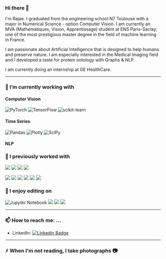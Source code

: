 ### Hi there 👋

<!--
**rsebai/rsebai** is a ✨ _special_ ✨ repository because its `README.md` (this file) appears on your GitHub profile.

Here are some ideas to get you started:

- 🔭 I’m currently working on ...
- 🌱 I’m currently learning ...
- 👯 I’m looking to collaborate on ...
- 🤔 I’m looking for help with ...
- 💬 Ask me about ...
- 📫 How to reach me: ...
- 😄 Pronouns: ...
- ⚡ Fun fact: ...
-->

I'm Rajae. I graduated from the engineering school N7 Toulouse with a major in Numerical Science - option Computer Vision. I am currently an MVA (Mathématiques, Vision, Apprentissage) student at ENS Paris-Saclay; one of the most prestigious master degree in the field of machine learning in France.

I am passionate about Artificial Intelligence that is designed to help humans and preserve nature. I am especially interested in the Medical Imaging field and I developed a taste for protein ontology with Graphs & NLP. 

I am currently doing an internship at GE HealthCare.

---
### 🔭 I’m currently working with

#### Computer Vision

![PyTorch](https://img.shields.io/badge/DL-PyTorch-EE4C2C?style=flat&logo=PyTorch&logoColor=white)
![TensorFlow](https://img.shields.io/badge/DL-TensorFlow-FF6F00?style=flat&logo=TensorFlow&logoColor=white)
![scikit-learn](https://img.shields.io/badge/ML-Scikit--learn-%23F7931E.svg?style=flat&logo=Scikit-learn&logoColor=white)

#### Time Series
![Pandas](https://img.shields.io/badge/ML-Pandas-%23150458.svg?style=flat&logo=Pandas&logoColor=white)
![Plotly](https://img.shields.io/badge/Viz-Plotly-%233F4F75.svg?style=flat&logo=Plotly&logoColor=white)
![SciPy](https://img.shields.io/badge/ML-SciPy-%230C55A5.svg?style=flat&logo=Scipy&logoColor=white)

#### NLP


### 🔭 I previously worked with 

![](https://img.shields.io/badge/Web-HTML-informational?style=flat&logo=html5&logoColor=white&color=red)
![](https://img.shields.io/badge/Web-CSS-informational?style=flat&logo=css3&logoColor=white&color=orange)
![](https://img.shields.io/badge/Web-JavaScript-informational?style=flat&logo=javascript&logoColor=white&color=f1e05a)
![](https://img.shields.io/badge/Code-R-informational?style=flat&logo=R&logoColor=white&color=A8A4A3)

![](https://img.shields.io/badge/Tools-Git-informational?style=flat&logo=git&logoColor=white&color=35495e)
![](https://img.shields.io/badge/Tools-Ansible-informational?style=flat&logo=ansible&logoColor=white&color=CC342D)
![](https://img.shields.io/badge/Shell-Bash-informational?style=flat&logo=gnu-bash&logoColor=white&color=4A4A55)
![](https://img.shields.io/badge/OS-Linux-informational?style=flat&logo=linux&logoColor=white&color=black)
![](https://img.shields.io/badge/OS-MacOS-informational?style=flat&logo=apple&logoColor=white&color=white)
![](https://img.shields.io/badge/OS-Windows-informational?style=flat&logo=windows&logoColor=white&color=blue)

### 🔭 I enjoy editing on  

![Jupyter Notebook](https://img.shields.io/badge/ML-Jupyter-%23FA0F00.svg?style=flat&logo=jupyter&logoColor=white&color=orange)
![](https://img.shields.io/badge/Editor-VSCode-informational?style=flat&logo=visual-studio-code&logoColor=white&color=1182c2)
![](https://img.shields.io/badge/Editor-LaTeX-informational?style=flat&logo=latex&logoColor=white&color=008080)
![](https://img.shields.io/badge/Editor-Markdown-informational?style=flat&logo=markdown&logoColor=white&color=404D59)

---
### 📫 How to reach me: ...

- LinkedIn: [![Linkedin Badge](https://img.shields.io/badge/-rajae_sebai-blue?style=flat&logo=Linkedin&logoColor=white&link=https://www.linkedin.com/in/rajae-sebai/)](https://www.linkedin.com/in/rajae-sebai/)
---
### ⚡ When I'm not reading, I take photographs 📷
